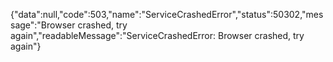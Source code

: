 {"data":null,"code":503,"name":"ServiceCrashedError","status":50302,"message":"Browser crashed, try again","readableMessage":"ServiceCrashedError: Browser crashed, try again"}
